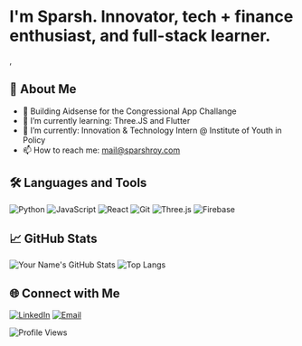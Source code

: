 # I'm Sparsh. Innovator, tech + finance enthusiast, and full-stack learner.
, 

## 🚀 About Me

- 🔭 Building Aidsense for the Congressional App Challange
- 🌱 I’m currently learning: Three.JS and Flutter
- 👯 I’m currently: Innovation & Technology Intern @ Institute of Youth in Policy
- 📫 How to reach me: mail@sparshroy.com

## 🛠️ Languages and Tools

![Python](https://img.shields.io/badge/Python-3776AB?style=for-the-badge&logo=python&logoColor=white)
![JavaScript](https://img.shields.io/badge/JavaScript-F7DF1E?style=for-the-badge&logo=javascript&logoColor=black)
![React](https://img.shields.io/badge/React-20232A?style=for-the-badge&logo=react&logoColor=61DAFB)
![Git](https://img.shields.io/badge/Git-F05032?style=for-the-badge&logo=git&logoColor=white)
![Three.js](https://img.shields.io/badge/Three.js-000000?style=for-the-badge&logo=three-dot-js&logoColor=white)
![Firebase](https://img.shields.io/badge/Firebase-FFCA28?style=for-the-badge&logo=firebase&logoColor=black)

## 📈 GitHub Stats

![Your Name's GitHub Stats](https://github-readme-stats.vercel.app/api?username=ImSpxrsh&show_icons=true&theme=radical)
![Top Langs](https://github-readme-stats.vercel.app/api/top-langs/?username=ImSpxrsh&layout=compact&theme=radical)

## 🌐 Connect with Me

[![LinkedIn](https://img.shields.io/badge/LinkedIn-0077B5?style=for-the-badge&logo=linkedin&logoColor=white)](https://www.linkedin.com/in/roysparsh/)
[![Email](https://img.shields.io/badge/Email-D14836?style=for-the-badge&logo=gmail&logoColor=white)](mailto:mail@sparshroy.com)

![Profile Views](https://komarev.com/ghpvc/?username=ImSpxrsh&style=for-the-badge)
